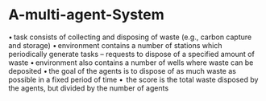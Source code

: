 # A-multi-agent-System
• task consists of collecting and disposing of waste (e.g., carbon capture and storage) 
• environment contains a number of stations which periodically generate tasks – requests to dispose of a specified amount of waste 
• environment also contains a number of wells where waste can be deposited 
• the goal of the agents is to dispose of as much waste as possible in a fixed period of time 
•  the score is the total waste disposed by the agents, but divided by the number of agents 

